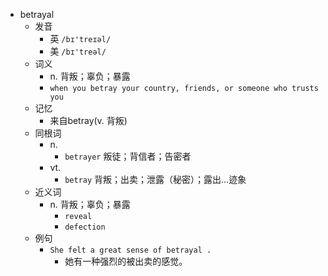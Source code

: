 - betrayal
  - 发音
    - 英 `/bɪ'treɪəl/`
    - 美 `/bɪ'treəl/`
  - 词义
    - n. 背叛；辜负；暴露
    - `when you betray your country, friends, or someone who trusts you`
  - 记忆
    - 来自betray(v. 背叛)
  - 同根词
    - n.
      - `betrayer` 叛徒；背信者；告密者
    - vt.
      - `betray` 背叛；出卖；泄露（秘密）；露出…迹象
  - 近义词
    - n. 背叛；辜负；暴露
      - `reveal`
      - `defection`
  - 例句
    - `She felt a great sense of betrayal .`
      - 她有一种强烈的被出卖的感觉。


